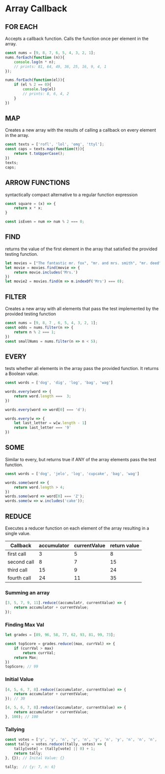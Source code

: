 # Array Callback
## FOR EACH
Accepts a callback function. Calls the function once per element in the array.

```js
const nums = [9, 8, 7, 6, 5, 4, 3, 2, 1];
nums.forEach(function (n)){
    console.log(n * n);
    // prints: 81, 64, 49, 36, 25, 16, 9, 4, 1
});

nums.forEach(function(el)){
    if (el % 2 == 0){
        console.log(el)
        // prints: 8, 6, 4, 2
    }
})
```

## MAP
Creates a new array with the results of calling a callback on every element in the array.

```js
const texts = ['rofl', 'lol', 'omg', 'ttyl'];
const caps = texts.map(function(t)){
    return t.toUpperCase();
})
texts;
caps;
```

## ARROW FUNCTIONS
syntactically compact alternative to a regular function expression

```js
const square = (x) => {
    return x * x;
}

const isEven = num => num % 2 === 0;
```

## FIND
returns the value of the first element in the array that satisfied the provided testing function.

```js
let movies = ["The fantastic mr. fox", "mr. and mrs. smith", "mr. deed"]
let movie = movies.find(movie => {
    return movie.includes('Mrs.')
})
let movie2 = movies.find(m => m.indexOf('Mrs') === 0);
```

## FILTER
Creates a new array with all elements that pass the test implemented by the provided testing function

```js
const nums = [9, 8, 7 , 6, 5, 4, 3, 2, 1];
const odds = nums.filter(n => {
    return n % 2 === 1;
})
const smallNums = nums.filter(n => n < 5);
```

## EVERY
tests whether all elements in the array pass the provided function. It returns a Boolean value.

```js
const words = ['dog', 'dig', 'log', 'bag', 'wag']

words.every(word => {
    return word.length ===  3;
})

words.every(word => word[0] === 'd');

words.every(w => {
    let last_letter = w[w.length - 1]
    return last_letter === '9'
})
```

## SOME
Similar to every, but returns true if ANY of the array elements pass the test function.

```js
const words = ['dog', 'jelo', 'log', 'cupcake', 'bag', 'wag']

words.some(word => {
    return word.length > 4;
})
words.some(word => word[0] === 'Z');
words.some(w => w.includes('cake'));
```

## REDUCE
Executes a reducer function on each element of the array resulting in a single value.

| Callback | accumulator | currentValue | return value |
|---|---|---|---|
| first call | 3 | 5 | 8 |
| second call | 8 | 7 | 15 |
| third call | 15 | 9 | 24 |
| fourth call | 24 | 11 | 35 |


### Summing an array

```js
[3, 5, 7, 9, 11].reduce((accumulatr, currentValue) => {
    return accumulator + currentValue;
});
```

### Finding Max Val

```js
let grades = [89, 96, 58, 77, 62, 93, 81, 99, 73];

const topScore = grades.reduce((max, currVal) => {
    if (currVal > max)
        return currVal;
    return Max;
})
topScore; // 99
```

### Initial Value

```js
[4, 5, 6, 7, 8].reduce((accumulator, currentValue) => {
    return accumulator + currentValue;
}); // 30

[4, 5, 6, 7, 8].reduce((accumulator, currentValue) => {
    return accumulator + currentValue;
}, 100); // 100
```

### Tallying

```js
const votes = ['y', 'y', 'n', 'y', 'n', 'y', 'n', 'y', 'n', 'n', 'n', 'y', 'y'];
const tally = votes.reduce((tally, votes) => {
    tally[vote] = (tally[vote] || 0) + 1;
    return tally;
}, {}); // Inital Value: {}

tally;  // {y: 7, n: 6}
```